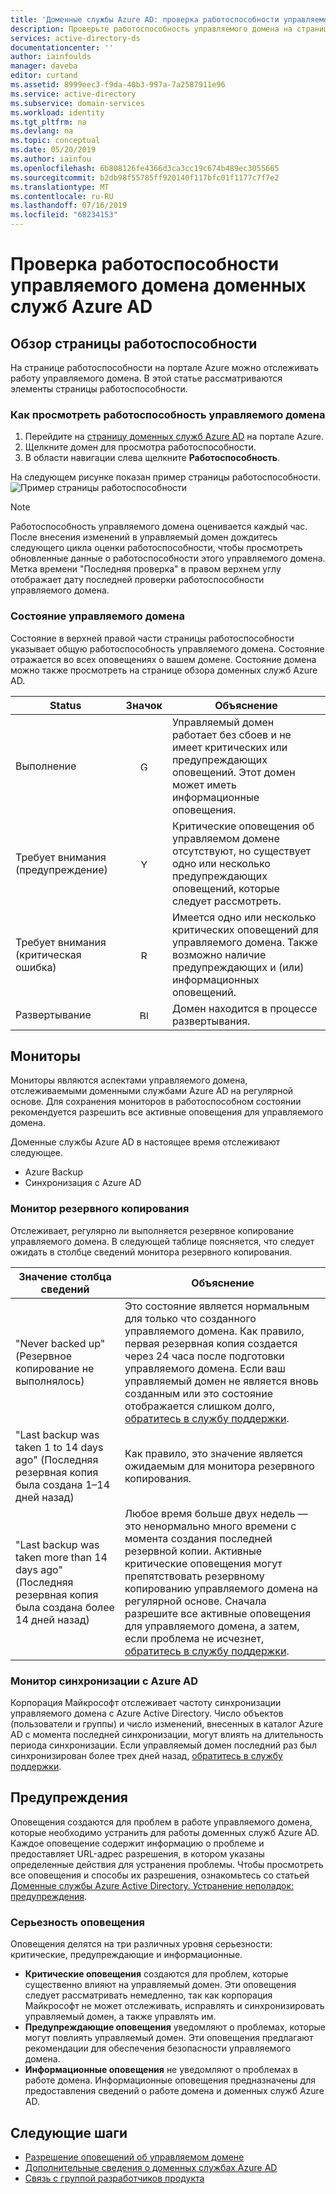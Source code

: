 ```yaml
---
title: 'Доменные службы Azure AD: проверка работоспособности управляемого домена | Документация Майкрософт'
description: Проверьте работоспособность управляемого домена на странице работоспособности на портале Azure.
services: active-directory-ds
documentationcenter: ''
author: iainfoulds
manager: daveba
editor: curtand
ms.assetid: 8999eec3-f9da-40b3-997a-7a2587911e96
ms.service: active-directory
ms.subservice: domain-services
ms.workload: identity
ms.tgt_pltfrm: na
ms.devlang: na
ms.topic: conceptual
ms.date: 05/20/2019
ms.author: iainfou
ms.openlocfilehash: 6b808126fe4366d3ca3cc19c674b489ec3055665
ms.sourcegitcommit: b2db98f55785ff920140f117bfc01f1177c7f7e2
ms.translationtype: MT
ms.contentlocale: ru-RU
ms.lasthandoff: 07/16/2019
ms.locfileid: "68234153"
---
```

# <a name="check-the-health-of-an-azure-ad-domain-services-managed-domain"></a>Проверка работоспособности управляемого домена доменных служб Azure AD

## <a name="overview-of-the-health-page"></a>Обзор страницы работоспособности
На странице работоспособности на портале Azure можно отслеживать работу управляемого домена. В этой статье рассматриваются элементы страницы работоспособности.

### <a name="how-to-view-the-health-of-your-managed-domain"></a>Как просмотреть работоспособность управляемого домена
1. Перейдите на [страницу доменных служб Azure AD](https://portal.azure.com/#blade/HubsExtension/Resources/resourceType/Microsoft.AAD%2FdomainServices) на портале Azure.
2. Щелкните домен для просмотра работоспособности.
3. В области навигации слева щелкните **Работоспособность**.

На следующем рисунке показан пример страницы работоспособности. ![Пример страницы работоспособности](./media/active-directory-domain-services-alerts/health-page.png)

>[!NOTE]
> Работоспособность управляемого домена оценивается каждый час. После внесения изменений в управляемый домен дождитесь следующего цикла оценки работоспособности, чтобы просмотреть обновленные данные о работоспособности этого управляемого домена. Метка времени "Последняя проверка" в правом верхнем углу отображает дату последней проверки работоспособности управляемого домена.
>

### <a name="status-of-your-managed-domain"></a>Состояние управляемого домена
Состояние в верхней правой части страницы работоспособности указывает общую работоспособность управляемого домена. Состояние отражается во всех оповещениях о вашем домене. Состояние домена можно также просмотреть на странице обзора доменных служб Azure AD.

| Status | Значок | Объяснение |
| --- | :----: | --- |
| Выполнение | <img src= "./media/active-directory-domain-services-alerts/running-icon.png" width = "15" alt="Green check mark for running"> | Управляемый домен работает без сбоев и не имеет критических или предупреждающих оповещений. Этот домен может иметь информационные оповещения. |
| Требует внимания (предупреждение) | <img src= "./media/active-directory-domain-services-alerts/warning-icon.png" width = "15" alt="Yellow exclamation mark for warning"> | Критические оповещения об управляемом домене отсутствуют, но существует одно или несколько предупреждающих оповещений, которые следует рассмотреть. |
| Требует внимания (критическая ошибка) | <img src= "./media/active-directory-domain-services-alerts/critical-icon.png" width = "15" alt="Red exclamation mark for critical"> | Имеется одно или несколько критических оповещений для управляемого домена. Также возможно наличие предупреждающих и (или) информационных оповещений. |
| Развертывание | <img src= "./media/active-directory-domain-services-alerts/deploying-icon.png" width = "15" alt="Blue circular arrows for deploying"> | Домен находится в процессе развертывания. |

## <a name="monitors"></a>Мониторы
Мониторы являются аспектами управляемого домена, отслеживаемыми доменными службами Azure AD на регулярной основе. Для сохранения мониторов в работоспособном состоянии рекомендуется разрешить все активные оповещения для управляемого домена.

Доменные службы Azure AD в настоящее время отслеживают следующее.
 - Azure Backup
 - Синхронизация с Azure AD

### <a name="the-backup-monitor"></a>Монитор резервного копирования
Отслеживает, регулярно ли выполняется резервное копирование управляемого домена. В следующей таблице поясняется, что следует ожидать в столбце сведений монитора резервного копирования.

| Значение столбца сведений | Объяснение |
| --- | --- |
|"Never backed up" (Резервное копирование не выполнялось) | Это состояние является нормальным для только что созданного управляемого домена. Как правило, первая резервная копия создается через 24 часа после подготовки управляемого домена. Если ваш управляемый домен не является вновь созданным или это состояние отображается слишком долго, [обратитесь в службу поддержки](contact-us.md). |
| "Last backup was taken 1 to 14 days ago" (Последняя резервная копия была создана 1–14 дней назад) | Как правило, это значение является ожидаемым для монитора резервного копирования. |
| "Last backup was taken more than 14 days ago" (Последняя резервная копия была создана более 14 дней назад) | Любое время больше двух недель — это ненормально много времени с момента создания последней резервной копии. Активные критические оповещения могут препятствовать резервному копированию управляемого домена на регулярной основе. Сначала разрешите все активные оповещения для управляемого домена, а затем, если проблема не исчезнет, [обратитесь в службу поддержки](contact-us.md). |


### <a name="the-synchronization-with-azure-ad-monitor"></a>Монитор синхронизации с Azure AD
Корпорация Майкрософт отслеживает частоту синхронизации управляемого домена с Azure Active Directory. Число объектов (пользователи и группы) и число изменений, внесенных в каталог Azure AD с момента последней синхронизации, могут влиять на длительность периода синхронизации. Если управляемый домен последний раз был синхронизирован более трех дней назад, [обратитесь в службу поддержки](contact-us.md).

## <a name="alerts"></a>Предупреждения
Оповещения создаются для проблем в работе управляемого домена, которые необходимо устранить для работы доменных служб Azure AD. Каждое оповещение содержит информацию о проблеме и предоставляет URL-адрес разрешения, в котором указаны определенные действия для устранения проблемы. Чтобы просмотреть все оповещения и способы их разрешения, ознакомьтесь со статьей [Доменные службы Azure Active Directory. Устранение неполадок: предупреждения](troubleshoot-alerts.md).

### <a name="alert-severity"></a>Серьезность оповещения
Оповещения делятся на три различных уровня серьезности: критические, предупреждающие и информационные.

 * **Критические оповещения** создаются для проблем, которые существенно влияют на управляемый домен. Эти оповещения следует рассматривать немедленно, так как корпорация Майкрософт не может отслеживать, исправлять и синхронизировать управляемый домен, а также управлять им. 
 * **Предупреждающие оповещения** уведомляют о проблемах, которые могут повлиять управляемый домен. Эти оповещения предлагают рекомендации для обеспечения безопасности управляемого домена.
 * **Информационные оповещения** не уведомляют о проблемах в работе домена. Информационные оповещения предназначены для предоставления сведений о работе домена и доменных служб Azure AD.

## <a name="next-steps"></a>Следующие шаги
- [Разрешение оповещений об управляемом домене](troubleshoot-alerts.md)
- [Дополнительные сведения о доменных службах Azure AD](overview.md)
- [Связь с группой разработчиков продукта](contact-us.md)
